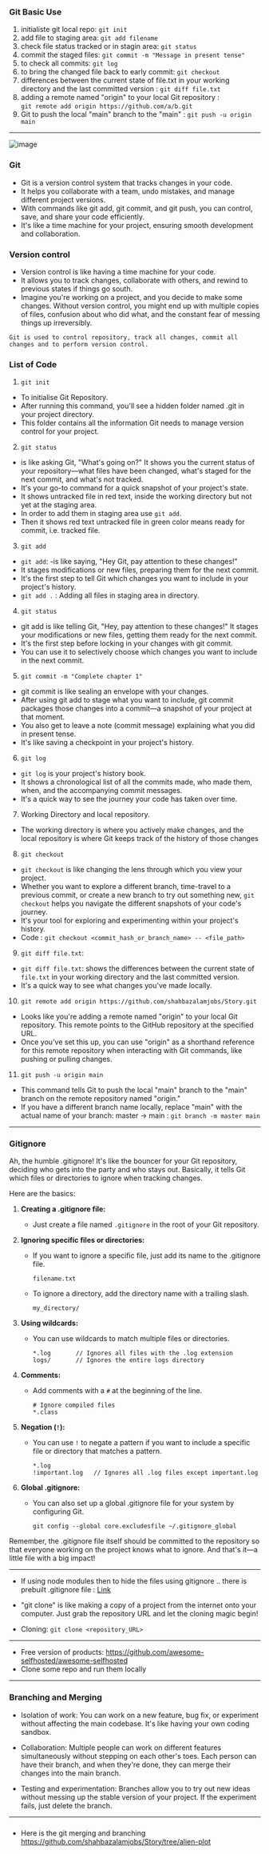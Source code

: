 ### Git Basic Use

1. initialiste git local repo: `git init`
2. add file to staging area: `git add filename`
3. check file status tracked or in stagin area: `git status`
4. commit the staged files: `git commit -m "Message in present tense"`
5. to check all commits: `git log`
6. to bring the changed file back to early commit: `git checkout`
7. differences between the current state of file.txt in your working directory and the last committed version :  `git diff file.txt `
8. adding a remote named "origin" to your local Git repository : <br> `git remote add origin https://github.com/a/b.git`
9. Git to push the local "main" branch to the "main" : `git push -u origin main`


---

![image](https://github.com/shahbazalamjobs/The-complete-web-development-bootcamp--by-Angela-Yu-2023/assets/125631878/118df5ca-b030-42a6-8a3c-2cf231ce43fb)

### Git 
- Git is a version control system that tracks changes in your code.
- It helps you collaborate with a team, undo mistakes, and manage different project versions.
- With commands like git add, git commit, and git push, you can control, save, and share your code efficiently.
- It's like a time machine for your project, ensuring smooth development and collaboration.

### Version control
- Version control is like having a time machine for your code.
- It allows you to track changes, collaborate with others, and rewind to previous states if things go south.
- Imagine you're working on a project, and you decide to make some changes. Without version control, you might end up with multiple copies of files, confusion about who did what, and the constant fear of messing things up irreversibly.

`Git is used to control repository, track all changes, commit all changes and to perform version control.`

### List of Code

1) `git init`
-  To initialise Git Repository.
-  After running this command, you'll see a hidden folder named .git in your project directory.
-  This folder contains all the information Git needs to manage version control for your project.

2) `git status`
- is like asking Git, "What's going on?" It shows you the current status of your repository—what files have been changed, what's staged for the next commit, and what's not tracked.
- It's your go-to command for a quick snapshot of your project's state.
- It shows untracked file in red text, inside the working directory but not yet at the staging area.
- In order to add them in staging area use `git add`.
- Then it shows red text untracked file in  green color means ready for commit, i.e. tracked file.

3) `git add` 
- `git add`:  -is like saying, "Hey Git, pay attention to these changes!"
- It stages modifications or new files, preparing them for the next commit.
- It's the first step to tell Git which changes you want to include in your project's history.
- `git add .` : Adding all files in staging area in directory. 

4) `git status`
- git add is like telling Git, "Hey, pay attention to these changes!" It stages your modifications or new files, getting them ready for the next commit.
- It's the first step before locking in your changes with git commit.
- You can use it to selectively choose which changes you want to include in the next commit.
  
5) `git commit -m "Complete chapter 1"`
- git commit is like sealing an envelope with your changes.
- After using git add to stage what you want to include, git commit packages those changes into a commit—a snapshot of your project at that moment.
- You also get to leave a note (commit message) explaining what you did in present tense.
- It's like saving a checkpoint in your project's history.

6) `git log`
- `git log` is your project's history book.
- It shows a chronological list of all the commits made, who made them, when, and the accompanying commit messages.
- It's a quick way to see the journey your code has taken over time.

7) Working Directory and local repository.
-  The working directory is where you actively make changes, and the local repository is where Git keeps track of the history of those changes

8) `git checkout`
- `git checkout` is like changing the lens through which you view your project.
- Whether you want to explore a different branch, time-travel to a previous commit, or create a new branch to try out something new, `git checkout` helps you navigate the different snapshots of your code's journey.
- It's your tool for exploring and experimenting within your project's history.
- Code : `git checkout <commit_hash_or_branch_name> -- <file_path>`

9) `git diff file.txt`: 
- `git diff file.txt`: shows the differences between the current state of `file.txt` in your working directory and the last committed version.
- It's a quick way to see what changes you've made locally.

10) `git remote add origin https://github.com/shahbazalamjobs/Story.git`
- Looks like you're adding a remote named "origin" to your local Git repository. This remote points to the GitHub repository at the specified URL.
-  Once you've set this up, you can use "origin" as a shorthand reference for this remote repository when interacting with Git commands, like pushing or pulling changes.

11) `git push -u origin main`
- This command tells Git to push the local "main" branch to the "main" branch on the remote repository named "origin."
- If you have a different branch name locally, replace "main" with the actual name of your branch: master -> main : `git branch -m master main`

---

### Gitignore

Ah, the humble .gitignore! It's like the bouncer for your Git repository, deciding who gets into the party and who stays out. Basically, it tells Git which files or directories to ignore when tracking changes.

Here are the basics:

1. **Creating a .gitignore file:**
   - Just create a file named `.gitignore` in the root of your Git repository.

2. **Ignoring specific files or directories:**
   - If you want to ignore a specific file, just add its name to the .gitignore file.
     ```
     filename.txt
     ```

   - To ignore a directory, add the directory name with a trailing slash.
     ```
     my_directory/
     ```

3. **Using wildcards:**
   - You can use wildcards to match multiple files or directories.
     ```
     *.log       // Ignores all files with the .log extension
     logs/       // Ignores the entire logs directory
     ```

4. **Comments:**
   - Add comments with a `#` at the beginning of the line.
     ```
     # Ignore compiled files
     *.class
     ```

5. **Negation (`!`):**
   - You can use `!` to negate a pattern if you want to include a specific file or directory that matches a pattern.
     ```
     *.log
     !important.log   // Ignores all .log files except important.log
     ```

6. **Global .gitignore:**
   - You can also set up a global .gitignore file for your system by configuring Git.
     ```
     git config --global core.excludesfile ~/.gitignore_global
     ```

Remember, the .gitignore file itself should be committed to the repository so that everyone working on the project knows what to ignore. And that's it—a little file with a big impact!

---

- If using node modules then to hide the files using gitignore .. there is prebuilt .gitignore file : [Link](https://github.com/github/gitignore/blob/main/Node.gitignore)

- "git clone" is like making a copy of a project from the internet onto your computer. Just grab the repository URL and let the cloning magic begin!
- Cloning: `git clone <repository_URL>`

---

- Free version of products: https://github.com/awesome-selfhosted/awesome-selfhosted
- Clone some repo and run them locally

---

### Branching and Merging

- Isolation of work: You can work on a new feature, bug fix, or experiment without affecting the main codebase. It's like having your own coding sandbox.

- Collaboration: Multiple people can work on different features simultaneously without stepping on each other's toes. Each person can have their branch, and when they're done, they can merge their changes into the main branch.

- Testing and experimentation: Branches allow you to try out new ideas without messing up the stable version of your project. If the experiment fails, just delete the branch.

---

### 

- Here is the git merging and branching 
https://github.com/shahbazalamjobs/Story/tree/alien-plot
